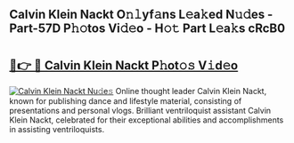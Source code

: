 ## Calvin Klein Nackt O𝚗𝚕yf𝚊ns L𝚎a𝚔ed N𝚞𝚍es - Part-57D P𝚑𝚘tos Vi𝚍𝚎o - H𝚘𝚝 Part L𝚎a𝚔s cRcB0

# <h2><a href="http://kf07on.oniu.top/?m=Calvin+Klein+Nackt">🔗👉 🔴 Calvin Klein Nackt P𝚑ot𝚘𝚜 V𝚒d𝚎o</a></h2>

[![Calvin Klein Nackt Nu𝚍e𝚜](https://i.imgur.com/0qMVB7G.gif)](http://kf07on.oniu.top/?m=Calvin+Klein+Nackt)
Online thought leader Calvin Klein Nackt, known for publishing dance and lifestyle material, consisting of presentations and personal vlogs. Brilliant ventriloquist assistant Calvin Klein Nackt, celebrated for their exceptional abilities and accomplishments in assisting ventriloquists.  
